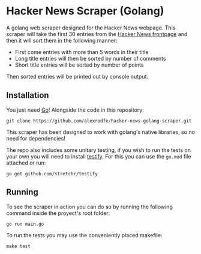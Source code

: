 # Hacker News Scraper (Golang)

A golang web scraper designed for the Hacker News webpage. This scraper will take the first 30 entries from the [Hacker News frontpage](https://news.ycombinator.com/) and then it will sort them in the following manner:

- First come entries with more than 5 words in their title
- Long title entries will then be sorted by number of comments
- Short title entries will be sorted by number of points

Then sorted entries will be printed out by console output.

## Installation

You just need [Go](https://go.dev/)!
Alongside the code in this repository:

```console
git clone https://github.com/alexrodfe/hacker-news-golang-scraper.git
```

This scraper has been designed to work with golang's native libraries, so no need for dependencies!

The repo also includes some unitary testing, if you wish to run the tests on your own you will need to install [testify](https://github.com/stretchr/testify).
For this you can use the `go.mod` file attached or run:

```console
go get github.com/stretchr/testify
```

## Running

To see the scraper in action you can do so by running the following command inside the proyect's root folder:

```console
go run main.go
```

To run the tests you may use the conveniently placed makefile:

```console
make test
```
